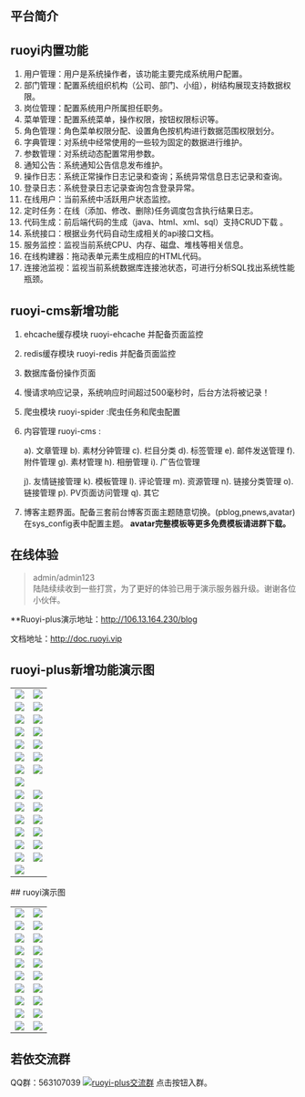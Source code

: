 ## 平台简介
## ruoyi内置功能

1.  用户管理：用户是系统操作者，该功能主要完成系统用户配置。
2.  部门管理：配置系统组织机构（公司、部门、小组），树结构展现支持数据权限。
3.  岗位管理：配置系统用户所属担任职务。
4.  菜单管理：配置系统菜单，操作权限，按钮权限标识等。
5.  角色管理：角色菜单权限分配、设置角色按机构进行数据范围权限划分。
6.  字典管理：对系统中经常使用的一些较为固定的数据进行维护。
7.  参数管理：对系统动态配置常用参数。
8.  通知公告：系统通知公告信息发布维护。
9.  操作日志：系统正常操作日志记录和查询；系统异常信息日志记录和查询。
10. 登录日志：系统登录日志记录查询包含登录异常。
11. 在线用户：当前系统中活跃用户状态监控。
12. 定时任务：在线（添加、修改、删除)任务调度包含执行结果日志。
13. 代码生成：前后端代码的生成（java、html、xml、sql）支持CRUD下载 。
14. 系统接口：根据业务代码自动生成相关的api接口文档。
15. 服务监控：监视当前系统CPU、内存、磁盘、堆栈等相关信息。
16. 在线构建器：拖动表单元素生成相应的HTML代码。
17. 连接池监视：监视当前系统数据库连接池状态，可进行分析SQL找出系统性能瓶颈。

## ruoyi-cms新增功能
1. ehcache缓存模块 ruoyi-ehcache 并配备页面监控
2. redis缓存模块 ruoyi-redis 并配备页面监控
3. 数据库备份操作页面
4. 慢请求响应记录，系统响应时间超过500毫秒时，后台方法将被记录！
5. 爬虫模块 ruoyi-spider :爬虫任务和爬虫配置
6. 内容管理 ruoyi-cms :

    a). 文章管理 b). 素材分钟管理 c). 栏目分类 d). 标签管理 e). 邮件发送管理 f). 附件管理  g). 素材管理  h). 相册管理  i). 广告位管理
    
    j). 友情链接管理  k). 模板管理 l). 评论管理  m). 资源管理  n). 链接分类管理 o). 链接管理 p). PV页面访问管理 q). 其它

7. 博客主题界面。配备三套前台博客页面主题随意切换。(pblog,pnews,avatar)在sys_config表中配置主题。 **avatar完整模板等更多免费模板请进群下载。** 

## 在线体验
> admin/admin123  
> 陆陆续续收到一些打赏，为了更好的体验已用于演示服务器升级。谢谢各位小伙伴。

**Ruoyi-plus演示地址：http://106.13.164.230/blog

文档地址：http://doc.ruoyi.vip
## ruoyi-plus新增功能演示图
<table>
    <tr>
        <td><img src="https://images.gitee.com/uploads/images/2019/1204/090811_47d8563a_528854.png "/></td>
        <td><img src="https://images.gitee.com/uploads/images/2019/1204/090954_1cf23ae8_528854.png "/></td>
    </tr>
    <tr>
        <td><img src="https://images.gitee.com/uploads/images/2019/1204/091030_92471a5c_528854.png "/></td>
        <td><img src="https://images.gitee.com/uploads/images/2019/1204/091108_8d470b37_528854.png "/></td>
    </tr>
    <tr>
        <td><img src="https://images.gitee.com/uploads/images/2019/1204/091141_ac064647_528854.png "/></td>
        <td><img src="https://images.gitee.com/uploads/images/2019/1204/091415_f92464ed_528854.png "/></td>
    </tr>
    <tr>
        <td><img src="https://images.gitee.com/uploads/images/2019/1204/092642_d112390c_528854.png "/></td>
        <td><img src="https://images.gitee.com/uploads/images/2019/1204/092730_196ee826_528854.png "/></td>
    </tr>
    <tr>
        <td><img src="https://images.gitee.com/uploads/images/2019/1204/092815_8077e037_528854.png "/></td>
        <td><img src="https://images.gitee.com/uploads/images/2019/1204/092845_94536ad4_528854.png "/></td>
    </tr>
    <tr>
        <td><img src="https://images.gitee.com/uploads/images/2019/1204/092913_9546de2a_528854.png "/></td>
        <td><img src="https://images.gitee.com/uploads/images/2019/1204/092939_bc6be9ff_528854.png "/></td>
    </tr>
    <tr>
        <td><img src="https://images.gitee.com/uploads/images/2019/1204/093001_198199f7_528854.png "/></td>
        <td><img src="https://images.gitee.com/uploads/images/2019/1204/093028_b95622f8_528854.png "/></td>
    </tr>
    <tr>
        <td><img src="https://images.gitee.com/uploads/images/2019/1204/093057_9246cb3c_528854.png "/></td>
        <td></td>
    </tr>
    <tr>
        <td><img src="https://images.gitee.com/uploads/images/2019/1204/093213_b4d429a4_528854.png "/></td>
        <td><img src="https://images.gitee.com/uploads/images/2019/1204/093235_e0ed62c1_528854.png "/></td>
    </tr>
    <tr>
        <td><img src="https://images.gitee.com/uploads/images/2019/1204/093348_e8c7ed2c_528854.png "/></td>
        <td><img src="https://images.gitee.com/uploads/images/2019/1204/093408_086be17c_528854.png "/></td>
    </tr>
<tr>
        <td><img src="https://images.gitee.com/uploads/images/2019/1204/093800_5d6fbeac_528854.png "/></td>
        <td><img src="https://images.gitee.com/uploads/images/2019/1204/093823_a514c451_528854.png "/></td>
    </tr>
<tr>
        <td><img src="https://images.gitee.com/uploads/images/2019/1204/093846_075bb6da_528854.png "/></td>
        <td><img src="https://images.gitee.com/uploads/images/2019/1204/093905_e30594b8_528854.png "/></td>
    </tr>
<tr>
        <td><img src="https://images.gitee.com/uploads/images/2019/1204/093930_38d41d49_528854.png "/></td>
        <td><img src="https://images.gitee.com/uploads/images/2019/1204/093950_acd73179_528854.png "/></td>
    </tr>
    <tr>
        <td><img src="https://images.gitee.com/uploads/images/2019/1204/095538_dae0e203_528854.png "/></td>
        <td><img src="https://images.gitee.com/uploads/images/2019/1204/095605_6ca01ed5_528854.png "/></td>
    </tr>
    <tr>
        <td><img src="https://images.gitee.com/uploads/images/2019/1204/095636_bd90c4cd_528854.png "/></td>
        <td></td>
    </tr>
</table>
## ruoyi演示图

<table>
    <tr>
        <td><img src="https://images.gitee.com/uploads/images/2019/1204/090623_54d9bf66_528854.jpeg"/></td>
        <td><img src="https://images.gitee.com/uploads/images/2019/1204/090623_7ab01b74_528854.jpeg"/></td>
    </tr>
    <tr>
        <td><img src="https://images.gitee.com/uploads/images/2019/1204/090623_5edb60b9_528854.jpeg"/></td>
        <td><img src="https://images.gitee.com/uploads/images/2019/1204/090623_c5100096_528854.jpeg"/></td>
    </tr>
    <tr>
        <td><img src="https://images.gitee.com/uploads/images/2019/1204/090623_a9be8b64_528854.jpeg"/></td>
        <td><img src="https://images.gitee.com/uploads/images/2019/1204/090623_d6405543_528854.jpeg"/></td>
    </tr>
	<tr>
        <td><img src="https://images.gitee.com/uploads/images/2019/1204/090623_e5b14307_528854.jpeg"/></td>
        <td><img src="https://images.gitee.com/uploads/images/2019/1204/090623_57323758_528854.jpeg"/></td>
    </tr>	 
    <tr>
        <td><img src="https://images.gitee.com/uploads/images/2019/1204/090623_1165f493_528854.jpeg"/></td>
        <td><img src="https://images.gitee.com/uploads/images/2019/1204/090623_9909abae_528854.jpeg"/></td>
    </tr>
	<tr>
        <td><img src="https://images.gitee.com/uploads/images/2019/1204/090623_79420ac0_528854.jpeg"/></td>
        <td><img src="https://images.gitee.com/uploads/images/2019/1204/090623_77ca73e6_528854.jpeg"/></td>
    </tr>
	<tr>
        <td><img src="https://images.gitee.com/uploads/images/2019/1204/090623_59c33ec6_528854.jpeg"/></td>
        <td><img src="https://images.gitee.com/uploads/images/2019/1204/090623_7b46a78b_528854.jpeg"/></td>
    </tr>
	<tr>
        <td><img src="https://images.gitee.com/uploads/images/2019/1204/090623_3fc5a56f_528854.jpeg"/></td>
        <td><img src="https://images.gitee.com/uploads/images/2019/1204/090623_13c754da_528854.jpeg"/></td>
    </tr>
	<tr>
        <td><img src="https://images.gitee.com/uploads/images/2019/1204/090623_c3b78930_528854.jpeg"/></td>
        <td><img src="https://images.gitee.com/uploads/images/2019/1204/090623_00254551_528854.jpeg"/></td>
    </tr>
	<tr>
        <td><img src="https://images.gitee.com/uploads/images/2019/1204/090623_98e47528_528854.jpeg"/></td>
        <td><img src="https://images.gitee.com/uploads/images/2019/1204/090623_bddd8793_528854.jpeg"/></td>
    </tr>
</table>


## 若依交流群

QQ群：563107039 <a target="_blank" href="//shang.qq.com/wpa/qunwpa?idkey=e7f5ea33bd5276472e7d3509d17a8d54ec201ed3fd5532006b1a27fba045e1ce"><img border="0" src="//pub.idqqimg.com/wpa/images/group.png" alt="ruoyi-plus交流群" title="ruoyi-plus交流群"></a>  点击按钮入群。
